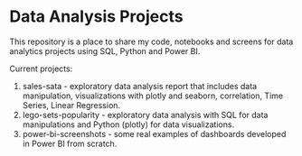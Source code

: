 # Data Analysis Projects

This repository is a place to share my code, notebooks and screens for data analytics projects using SQL, Python and Power BI. 

Current projects:
1) sales-sata - exploratory data analysis report that includes data manipulation, visualizations with plotly and seaborn, correlation, Time Series, Linear Regression. 
2) lego-sets-popularity - exploratory data analysis with SQL for data manipulations and Python (plotly) for data visualizations. 
3) power-bi-screenshots - some real examples of dashboards developed in Power BI from scratch.
